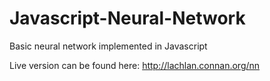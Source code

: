 # Javascript-Neural-Network
Basic neural network implemented in Javascript

Live version can be found here: http://lachlan.connan.org/nn
